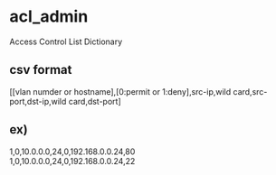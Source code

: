 # acl_admin
Access Control List Dictionary
## csv format
[[vlan numder or hostname],[0:permit or 1:deny],src-ip,wild card,src-port,dst-ip,wild card,dst-port]
## ex)
1,0,10.0.0.0,24,0,192.168.0.0.24,80  
1,0,10.0.0.0,24,0,192.168.0.0.24,22
